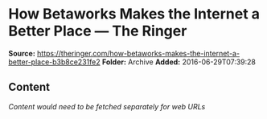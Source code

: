 # How Betaworks Makes the Internet a Better Place — The Ringer

**Source:** https://theringer.com/how-betaworks-makes-the-internet-a-better-place-b3b8ce231fe2
**Folder:** Archive
**Added:** 2016-06-29T07:39:28




## Content
*Content would need to be fetched separately for web URLs*
